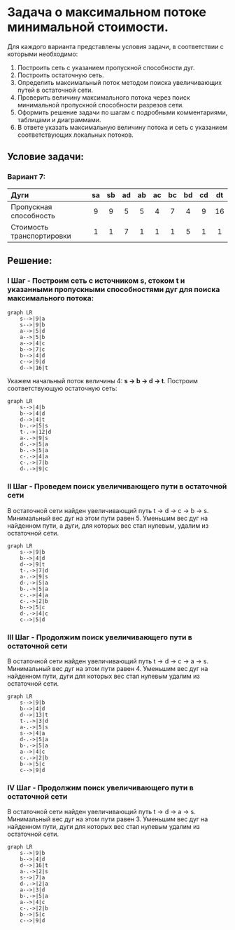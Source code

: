 # Задача о максимальном потоке минимальной стоимости.
Для каждого варианта представлены условия задачи, в соответствии с которыми необходимо: 
1. Построить сеть с указанием пропускной способности дуг.
2. Построить остаточную сеть.
3. Определить максимальный поток методом поиска увеличивающих путей в остаточной сети.
4. Проверить величину максимального потока через поиск минимальной пропускной способности разрезов сети.
5. Оформить решение задачи по шагам с подробными комментариями, таблицами и диаграммами.
6. В ответе указать максимальную величину потока и сеть с указанием соответствующих локальных потоков.

## Условие задачи:

### Вариант 7:

| Дуги                      | sa | sb | ad | ab | ac | bc | bd | cd | dt |
|:--------------------------|:--:|:--:|:--:|:--:|:--:|:--:|:--:|:--:|:--:|
| Пропускная способность    | 9  | 9  | 5  | 5  | 4  | 7  | 4  | 9  | 16 |
| Стоимость транспортировки | 1  | 1  | 7  | 1  | 1  | 1  | 5  | 1  | 1  |

## Решение:

### I Шаг - Построим сеть с источником s, стоком t и указанными пропускными способностями дуг для поиска максимального потока:
```mermaid
graph LR
    s-->|9|a
    s-->|9|b
    a-->|5|d
    a-->|5|b
    a-->|4|c
    b-->|7|c
    b-->|4|d
    c-->|9|d
    d-->|16|t      
```
Укажем начальный поток величины 4: **s -> b -> d -> t**. Построим соответствующую остаточную сеть:

```mermaid
graph LR
    s-->|4|b
    b-->|4|d
    d-->|4|t 
    b-.->|5|s
    t-.->|12|d
    a-.->|9|s
    d-.->|5|a
    b-.->|5|a
    c-.->|4|a
    c-.->|7|b
    d-.->|9|c
```

### II Шаг - Проведем поиск увеличивающего пути в остаточной сети

В остаточной сети найден увеличивающий путь t -> d -> c -> b -> s. Минимальный вес дуг на этом пути равен 5.
Уменьшим вес дуг на найденном пути, a дуги, для которых вес стал нулевым, удалим из остаточной сети.


```mermaid
graph LR
    s-->|9|b
    b-->|4|d
    d-->|9|t 
    t-.->|7|d
    a-.->|9|s
    d-.->|5|a
    b-.->|5|a
    c-.->|4|a
    c-.->|2|b
    b-->|5|c
    d-.->|4|c
    c-->|5|d
```

### III Шаг - Продолжим поиск увеличивающего пути в остаточной сети
В остаточной сети найден увеличивающий путь t -> d -> c -> a -> s. Минимальный вес дуг на этом пути равен 4.
Уменьшим вес дуг на найденном пути, дуги для которых вес стал нулевым удалим из остаточной сети.

```mermaid
graph LR
    s-->|9|b
    b-->|4|d
    d-->|13|t 
    t-.->|3|d
    a-.->|5|s
    s-->|4|a
    d-.->|5|a
    b-.->|5|a
    a-->|4|c
    c-.->|2|b
    b-->|5|c
    c-->|9|d
```

### IV Шаг - Продолжим поиск увеличивающего пути в остаточной сети
В остаточной сети найден увеличивающий путь t -> d -> a -> s. Минимальный вес дуг на этом пути равен 3.
Уменьшим вес дуг на найденном пути, дуги для которых вес стал нулевым удалим из остаточной сети.

```mermaid
graph LR
    s-->|9|b
    b-->|4|d
    d-->|16|t 
    a-.->|2|s
    s-->|7|a
    d-.->|2|a
    a-->|3|d
    b-.->|5|a
    a-->|4|c
    c-.->|2|b
    b-->|5|c
    c-->|9|d
```
